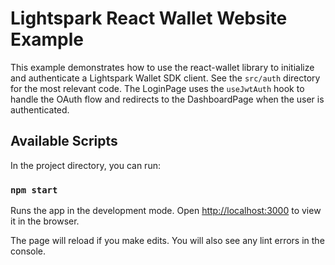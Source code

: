 # Lightspark React Wallet Website Example

This example demonstrates how to use the react-wallet library to initialize and authenticate a Lightspark Wallet SDK client. See the `src/auth` directory for the most relevant code. The LoginPage uses the `useJwtAuth` hook to handle the OAuth flow and redirects to the DashboardPage when the user is authenticated.

## Available Scripts

In the project directory, you can run:

### `npm start`

Runs the app in the development mode.
Open [http://localhost:3000](http://localhost:3000) to view it in the browser.

The page will reload if you make edits.
You will also see any lint errors in the console.